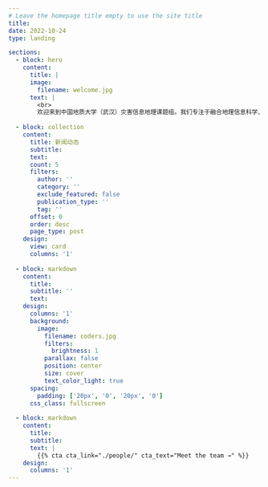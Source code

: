 ```yaml
---
# Leave the homepage title empty to use the site title
title:
date: 2022-10-24
type: landing

sections:
  - block: hero
    content:
      title: |
      image:
        filename: welcome.jpg
      text: |
        <br>
        欢迎来到中国地质大学（武汉）灾害信息地理课题组。我们专注于融合地理信息科学、测绘遥感和工程地质的多学科知识提升地质灾害风险的主动防范能力。课题组长期致力于应用空间信息、多源遥感和人工智能等技术开展地质灾害风险的早期识别、量化表征和预警预报等，与University collage London、University of Exeter，GFZ，University of Florence，University of Padova等研究机构的学术团队建立了长期广泛的交流合作，共同推进地质灾害风险研究与实践的国际交流与合作。
  
  - block: collection
    content:
      title: 新闻动态
      subtitle:
      text:
      count: 5
      filters:
        author: ''
        category: ''
        exclude_featured: false
        publication_type: ''
        tag: ''
      offset: 0
      order: desc
      page_type: post
    design:
      view: card
      columns: '1'
  
  - block: markdown
    content:
      title:
      subtitle: ''
      text:
    design:
      columns: '1'
      background:
        image: 
          filename: coders.jpg
          filters:
            brightness: 1
          parallax: false
          position: center
          size: cover
          text_color_light: true
      spacing:
        padding: ['20px', '0', '20px', '0']
      css_class: fullscreen
  
  - block: markdown
    content:
      title:
      subtitle:
      text: |
        {{% cta cta_link="./people/" cta_text="Meet the team →" %}}
    design:
      columns: '1'
---
```

